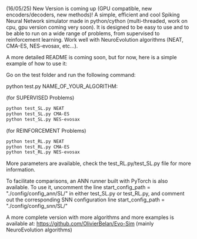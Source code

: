 (16/05/25) New Version is coming up (GPU compatible, new encoders/decoders, new methods)! A simple, efficient and cool Spiking Neural Network simulator made in python/cython (multi-threaded, work on cpu, gpu version coming very soon). It is designed to be easy to use and to be able to run on a wide range of problems, from supervised to reinforcement learning. Work well with NeuroEvolution algorithms (NEAT, CMA-ES, NES-evosax, etc...).

A more detailed README is coming soon, but for now, here is a simple example of how to use it:

Go on the test folder and run the following command:

python test.py NAME_OF_YOUR_ALGORITHM:

(for SUPERVISED Problems)
```bash
python test_SL.py NEAT 
python test_SL.py CMA-ES 
python test_SL.py NES-evosax
```

(for REINFORCEMENT Problems)
```bash
python test_RL.py NEAT 
python test_RL.py CMA-ES
python test_RL.py NES-evosax
```

More parameters are available, check the test_RL.py/test_SL.py file for more information.

To facilitate comparisons, an ANN runner built with PyTorch is also available. To use it, uncomment the line start_config_path = "./config/config_ann/SL/" in either test_SL.py or test_RL.py, and comment out the corresponding SNN configuration line start_config_path = "./config/config_snn/SL/"
    
A more complete version with more algorithms and more examples is available at: https://github.com/OlivierBelan/Evo-Sim (mainly NeuroEvolution algorithms)
